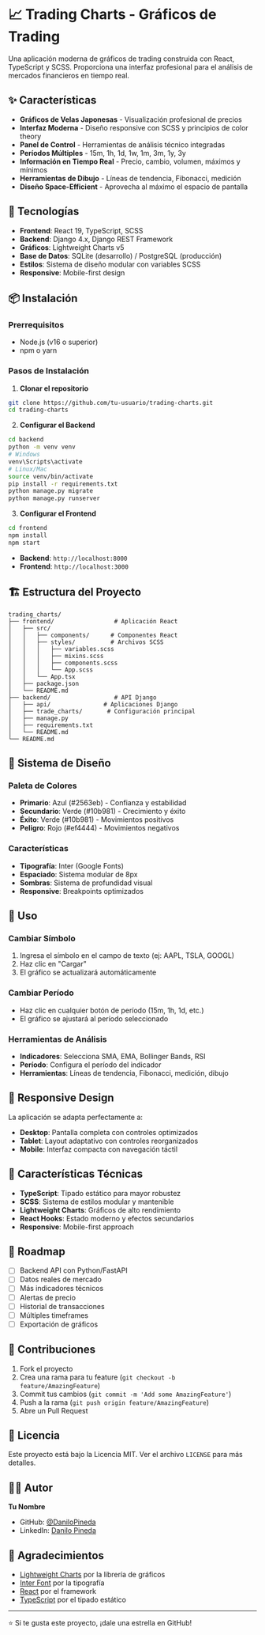 # 📈 Trading Charts - Gráficos de Trading

Una aplicación moderna de gráficos de trading construida con React, TypeScript y SCSS. Proporciona una interfaz profesional para el análisis de mercados financieros en tiempo real.

## ✨ Características

- **Gráficos de Velas Japonesas** - Visualización profesional de precios
- **Interfaz Moderna** - Diseño responsive con SCSS y principios de color theory
- **Panel de Control** - Herramientas de análisis técnico integradas
- **Períodos Múltiples** - 15m, 1h, 1d, 1w, 1m, 3m, 1y, 3y
- **Información en Tiempo Real** - Precio, cambio, volumen, máximos y mínimos
- **Herramientas de Dibujo** - Líneas de tendencia, Fibonacci, medición
- **Diseño Space-Efficient** - Aprovecha al máximo el espacio de pantalla

## 🚀 Tecnologías

- **Frontend**: React 19, TypeScript, SCSS
- **Backend**: Django 4.x, Django REST Framework
- **Gráficos**: Lightweight Charts v5
- **Base de Datos**: SQLite (desarrollo) / PostgreSQL (producción)
- **Estilos**: Sistema de diseño modular con variables SCSS
- **Responsive**: Mobile-first design

## 📦 Instalación

### Prerrequisitos

- Node.js (v16 o superior)
- npm o yarn

### Pasos de Instalación

1. **Clonar el repositorio**

```bash
git clone https://github.com/tu-usuario/trading-charts.git
cd trading-charts
```

2. **Configurar el Backend**

```bash
cd backend
python -m venv venv
# Windows
venv\Scripts\activate
# Linux/Mac
source venv/bin/activate
pip install -r requirements.txt
python manage.py migrate
python manage.py runserver
```

3. **Configurar el Frontend**

```bash
cd frontend
npm install
npm start
```

- **Backend**: `http://localhost:8000`
- **Frontend**: `http://localhost:3000`

## 🏗️ Estructura del Proyecto

```
trading_charts/
├── frontend/                 # Aplicación React
│   ├── src/
│   │   ├── components/      # Componentes React
│   │   ├── styles/          # Archivos SCSS
│   │   │   ├── variables.scss
│   │   │   ├── mixins.scss
│   │   │   ├── components.scss
│   │   │   └── App.scss
│   │   └── App.tsx
│   ├── package.json
│   └── README.md
├── backend/                  # API Django
│   ├── api/               # Aplicaciones Django
│   ├── trade_charts/       # Configuración principal
│   ├── manage.py
│   ├── requirements.txt
│   └── README.md
└── README.md
```

## 🎨 Sistema de Diseño

### Paleta de Colores

- **Primario**: Azul (#2563eb) - Confianza y estabilidad
- **Secundario**: Verde (#10b981) - Crecimiento y éxito
- **Éxito**: Verde (#10b981) - Movimientos positivos
- **Peligro**: Rojo (#ef4444) - Movimientos negativos

### Características

- **Tipografía**: Inter (Google Fonts)
- **Espaciado**: Sistema modular de 8px
- **Sombras**: Sistema de profundidad visual
- **Responsive**: Breakpoints optimizados

## 🔧 Uso

### Cambiar Símbolo

1. Ingresa el símbolo en el campo de texto (ej: AAPL, TSLA, GOOGL)
2. Haz clic en "Cargar"
3. El gráfico se actualizará automáticamente

### Cambiar Período

- Haz clic en cualquier botón de período (15m, 1h, 1d, etc.)
- El gráfico se ajustará al período seleccionado

### Herramientas de Análisis

- **Indicadores**: Selecciona SMA, EMA, Bollinger Bands, RSI
- **Período**: Configura el período del indicador
- **Herramientas**: Líneas de tendencia, Fibonacci, medición, dibujo

## 📱 Responsive Design

La aplicación se adapta perfectamente a:

- **Desktop**: Pantalla completa con controles optimizados
- **Tablet**: Layout adaptativo con controles reorganizados
- **Mobile**: Interfaz compacta con navegación táctil

## 🎯 Características Técnicas

- **TypeScript**: Tipado estático para mayor robustez
- **SCSS**: Sistema de estilos modular y mantenible
- **Lightweight Charts**: Gráficos de alto rendimiento
- **React Hooks**: Estado moderno y efectos secundarios
- **Responsive**: Mobile-first approach

## 🔮 Roadmap

- [ ] Backend API con Python/FastAPI
- [ ] Datos reales de mercado
- [ ] Más indicadores técnicos
- [ ] Alertas de precio
- [ ] Historial de transacciones
- [ ] Múltiples timeframes
- [ ] Exportación de gráficos

## 🤝 Contribuciones

1. Fork el proyecto
2. Crea una rama para tu feature (`git checkout -b feature/AmazingFeature`)
3. Commit tus cambios (`git commit -m 'Add some AmazingFeature'`)
4. Push a la rama (`git push origin feature/AmazingFeature`)
5. Abre un Pull Request

## 📄 Licencia

Este proyecto está bajo la Licencia MIT. Ver el archivo `LICENSE` para más detalles.

## 👨‍💻 Autor

**Tu Nombre**

- GitHub: [@DaniloPineda](https://github.com/DaniloPineda)
- LinkedIn: [Danilo Pineda](https://www.linkedin.com/in/danilopineda93/)

## 🙏 Agradecimientos

- [Lightweight Charts](https://github.com/tradingview/lightweight-charts) por la librería de gráficos
- [Inter Font](https://rsms.me/inter/) por la tipografía
- [React](https://reactjs.org/) por el framework
- [TypeScript](https://www.typescriptlang.org/) por el tipado estático

---

⭐ Si te gusta este proyecto, ¡dale una estrella en GitHub!
